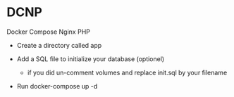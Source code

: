# DCNP
Docker Compose Nginx PHP

- Create a directory called app
- Add a SQL file to initialize your database (optionel)
  - if you did un-comment volumes and replace init.sql by your filename
  
- Run docker-compose up -d
